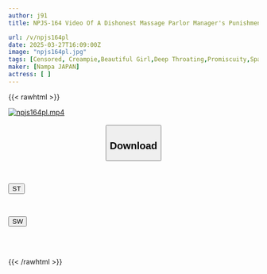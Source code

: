 ```yaml
---
author: j91
title: NPJS-164 Video Of A Dishonest Massage Parlor Manager's Punishment Vol.2 Uta, Who Conspired With A Host To Sell His Girls To Other Parlors, Is Out

url: /v/npjs164pl
date: 2025-03-27T16:09:00Z
image: "npjs164pl.jpg"
tags: [Censored, Creampie,Beautiful Girl,Deep Throating,Promiscuity,Spanking	]
maker: [Nampa JAPAN]
actress: [ ]
---
```



{{< rawhtml >}}

<div class="video" data-videoid="DW1Vby6ZgAID4V">
    <a href="javascript:;">
        <img src="/v/npjs164pl/npjs164pl.jpg" width="WIDTH" height="HEIGHT" alt="npjs164pl.mp4" loading="lazy">
    </a>
</div>

<script type="text/javascript" src="https://j91.asia/asset/on-demand-st.js"></script>

<br>
  <link rel="stylesheet" href="https://j91.asia/asset/bs5.css">
  
  <center>
  <button class="btn btn-primary" type="button" data-bs-toggle="collapse" data-bs-target=".multi-collapse" aria-expanded="false" aria-controls="multiCollapseExample1 multiCollapseExample2"><h2>Download</h2></button></center>
</p>
<div class="row">
  <div class="col">
    <div class="collapse multi-collapse" id="multiCollapseExample1">
      <div class="card card-body">
	      	      <br>
<div class="buttons">  
<p><a href="/v/npjs164pl/st.html" target="_blank"><button class="btn-hover color-3"><i class="fa fa-download"></i> ST</button></a></p></div>
    </div>
  </div>
</div>
  <div class="col">
    <div class="collapse multi-collapse" id="multiCollapseExample2">
      <div class="card card-body">
	      <br>
<div class="buttons">
<p><a href="/v/npjs164pl/sw.html" target="_blank"><button class="btn-hover color-2"><i class="fa fa-download"></i> SW</button></a></p></div>
<br><br>
      </div>
    </div>
  </div>
</div>

{{< /rawhtml >}}